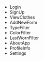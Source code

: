 * Login
* SignUp
* ViewClothes
* AddNewForm
* TypeFilter
* ColorFilter
* LastWornFilter
* AboutApp
* ProfileInfo
* Settings
